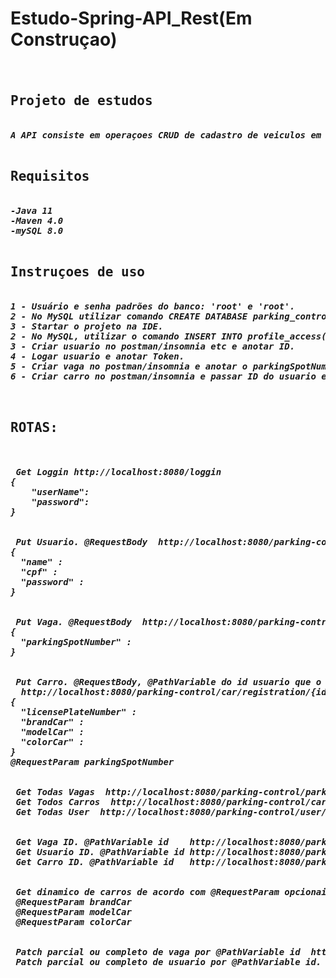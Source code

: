 # Estudo-Spring-API_Rest(Em Construçao)<h1>

<pre>
<h2>Projeto de estudos<h5>
A API consiste em operaçoes CRUD de cadastro de veiculos em vagas de estacionamento, utilizando JAVA, Spring e mySQL. 

<h2>Requisitos<h5>
-Java 11
-Maven 4.0
-mySQL 8.0

<h2>Instruçoes de uso<h5>
1 - Usuário e senha padrões do banco: 'root' e 'root'.
2 - No MySQL utilizar comando CREATE DATABASE parking_control_db;
3 - Startar o projeto na IDE.
2 - No MySQL, utilizar o comando INSERT INTO profile_access(name, id) VALUES('ROLE_DEFAULT','1'); para criar uma Role de acesso.
3 - Criar usuario no postman/insomnia etc e anotar ID.
4 - Logar usuario e anotar Token.
5 - Criar vaga no postman/insomnia e anotar o parkingSpotNumber da vaga.
6 - Criar carro no postman/insomnia e passar ID do usuario e numero da vaga.


<h2>ROTAS:<h5>

 Get Loggin http://localhost:8080/loggin
{
	"userName":
	"password":
}


 Put Usuario. @RequestBody  http://localhost:8080/parking-control/user/registration
{
  "name" :
  "cpf" :
  "password" :
}


 Put Vaga. @RequestBody  http://localhost:8080/parking-control/parking-spot/registration
{
  "parkingSpotNumber" :
}


 Put Carro. @RequestBody, @PathVariable do id usuario que o carro pertence e @RequestParam do numero da vaga que o carro ocupará
  http://localhost:8080/parking-control/car/registration/{id}
{
  "licensePlateNumber" :
  "brandCar" :
  "modelCar" :
  "colorCar" :
}
@RequestParam parkingSpotNumber


 Get Todas Vagas  http://localhost:8080/parking-control/parking-spot/all
 Get Todos Carros  http://localhost:8080/parking-control/car/all
 Get Todas User  http://localhost:8080/parking-control/user/all


 Get Vaga ID. @PathVariable id    http://localhost:8080/parking-control/parking-spot/{id}
 Get Usuario ID. @PathVariable id http://localhost:8080/parking-control/user/{id}
 Get Carro ID. @PathVariable id   http://localhost:8080/parking-control/car/{id}


 Get dinamico de carros de acordo com @RequestParam opcionais.  http://localhost:8080/parking-spot/?brandCar&modelCar&colorCar
 @RequestParam brandCar
 @RequestParam modelCar
 @RequestParam colorCar


 Patch parcial ou completo de vaga por @PathVariable id  http://localhost:8080/parking-control/parking-spot/patchId/{id}
 Patch parcial ou completo de usuario por @PathVariable id.  http://localhost:8080/parking-control/user/patchId/{id}


</pre>
